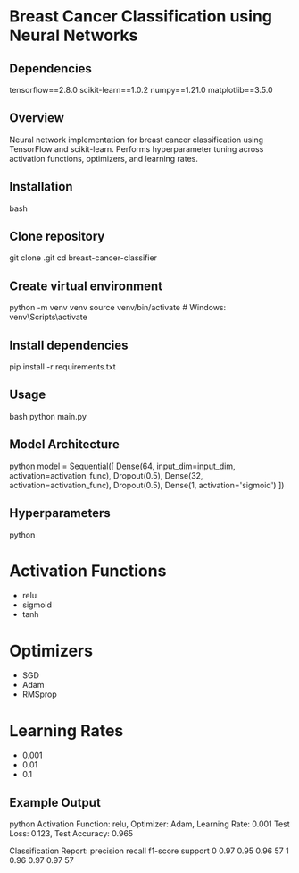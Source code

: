 # Breast Cancer Classification using Neural Networks

## Dependencies
tensorflow==2.8.0
scikit-learn==1.0.2
numpy==1.21.0
matplotlib==3.5.0


## Overview
Neural network implementation for breast cancer classification using TensorFlow and scikit-learn. Performs hyperparameter tuning across activation functions, optimizers, and learning rates.

## Installation

bash
## Clone repository
git clone .git
cd breast-cancer-classifier

## Create virtual environment
python -m venv venv
source venv/bin/activate  # Windows: venv\Scripts\activate

## Install dependencies
pip install -r requirements.txt


## Usage

bash
python main.py


## Model Architecture
python
model = Sequential([
    Dense(64, input_dim=input_dim, activation=activation_func),
    Dropout(0.5),
    Dense(32, activation=activation_func),
    Dropout(0.5),
    Dense(1, activation='sigmoid')
])


## Hyperparameters
python
# Activation Functions
- relu
- sigmoid
- tanh

# Optimizers
- SGD
- Adam
- RMSprop

# Learning Rates
- 0.001
- 0.01
- 0.1


## Example Output
python
Activation Function: relu, Optimizer: Adam, Learning Rate: 0.001
Test Loss: 0.123, Test Accuracy: 0.965

Classification Report:
              precision    recall  f1-score   support
           0       0.97      0.95      0.96        57
           1       0.96      0.97      0.97        57

